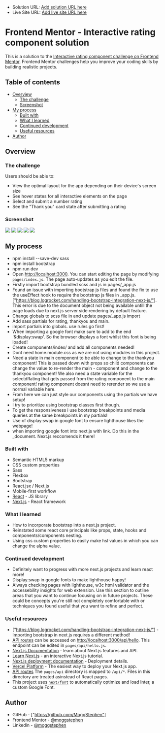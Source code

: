 - Solution URL: [Add solution URL here](https://your-solution-url.com)
- Live Site URL: [Add live site URL here](https://your-live-site-url.com)

# Frontend Mentor - Interactive rating component solution

This is a solution to the [Interactive rating component challenge on Frontend Mentor](https://www.frontendmentor.io/challenges/interactive-rating-component-koxpeBUmI). Frontend Mentor challenges help you improve your coding skills by building realistic projects. 

## Table of contents

- [Overview](#overview)
  - [The challenge](#the-challenge)
  - [Screenshot](#screenshot)
- [My process](#my-process)
  - [Built with](#built-with)
  - [What I learned](#what-i-learned)
  - [Continued development](#continued-development)
  - [Useful resources](#useful-resources)
- [Author](#author)

## Overview

### The challenge

Users should be able to:

- View the optimal layout for the app depending on their device's screen size
- See hover states for all interactive elements on the page
- Select and submit a number rating
- See the "Thank you" card state after submitting a rating

### Screenshot

![](./public/screenshots/desktop-rating.png)
![](./public/screenshots/desktop-rating-active.png)
![](./public/screenshots/mobile-rating.png)
![](./public/screenshots/desktop-thankyou.png)
![](./public/screenshots/mobile-thankyou.png)

## My process

- npm install --save-dev sass
- npm install bootstrap
- npm run dev
- Open [http://localhost:3000](http://localhost:3000). You can start editing the page by modifying `pages/index.js`. The page auto-updates as you edit the file.
- Firstly import bootstrap bundled scss and js in pages/_app.js
- Found an issue with importing bootstrap js files and found the fix to use the useEffect hook to require the bootstrap js files in _app.js. ["https://blog.logrocket.com/handling-bootstrap-integration-next-js/"]. This error is due to the document object not being available untill the page loads due to next.js server side rendering by default feature.
- Change globals to scss file in and update pages/_app.js import
- Add sass partials for rating, thankyou and main.
- import partials into globals. use rules go first!
- When importing a google font make sure to add to the end '&display:swap'. So the browser displays a font whilst this font is being loaded!
- Create components/index/ and add all components needed!
- Dont need home.module.css as we are not using modules in this project.
- Need a state in main component to be able to change to the thankyou component! This is passed down with props so child components can change the value to re-render the main - component and change to the thankyou component! We also need a state variable for the selectdRating that gets passed from the rating component to the main component!
rating component doesnt need to rerender so we use a normal variable here.
- From here we can just style our components using the partials we have setup!
- I try to prioritize using bootstrap classes first though.
- To get the responsiveness i use bootstrap breakpoints and media queries at the same breakpoints in my partials!
- Use of display:swap in google font to ensure lighthouse likes the webpage!
- when importing google font into next.js with link. Do this in the _document. Next.js reccomends it there!

### Built with

- Semantic HTML5 markup
- CSS custom properties
- Sass
- Flexbox
- Bootstrap
- React.jsx / Next.js
- Mobile-first workflow
- [React](https://reactjs.org/) - JS library
- [Next.js](https://nextjs.org/) - React framework

### What I learned

- How to incorporate bootstrap into a next.js project.
- Reinstated some react core principals like props, state, hooks and components/components nesting.
- Using css custom properties to easily make hsl values in which you can change the alpha value.

### Continued development

- Definitely want to progress with more next.js projects and learn react more!
- Display:swap in google fonts to make lighthouse happy!
- Always checking pages with lighthouse, w3c html validator and the accessebility insights for web extension.
Use this section to outline areas that you want to continue focusing on in future projects. These could be concepts you're still not completely comfortable with or techniques you found useful that you want to refine and perfect.

### Useful resources

- ["https://blog.logrocket.com/handling-bootstrap-integration-next-js/"] - Importing bootstrap in next.js requires a different method!
- [API routes](https://nextjs.org/docs/api-routes/introduction) can be accessed on [http://localhost:3000/api/hello](http://localhost:3000/api/hello). This endpoint can be edited in `pages/api/hello.js`.
- [Next.js Documentation](https://nextjs.org/docs) - learn about Next.js features and API.
- [Learn Next.js](https://nextjs.org/learn) - an interactive Next.js tutorial.
- [Next.js deployment documentation](https://nextjs.org/docs/deployment) - Deployment details.
- [Vercel Platform](https://vercel.com/new?utm_medium=default-template&filter=next.js&utm_source=create-next-app&utm_campaign=create-next-app-readme) - The easiest way to deploy your Next.js app.
- [API routes](https://nextjs.org/docs/api-routes/introduction) The `pages/api` directory is mapped to `/api/*`. Files in this directory are treated asinstead of React pages.
- This project uses [`next/font`](https://nextjs.org/docs/basic-features/font-optimization) to automatically optimize and load Inter, a custom Google Font.

## Author

- GitHub - ["https://github.com/MoggStephen"]
- Frontend Mentor - [@moggstephen](https://www.frontendmentor.io/profile/MoggStephen)
- Linkedin - [@moggstephen]("https://www.linkedin.com/in/stephen-mogg-9467041bb/")
